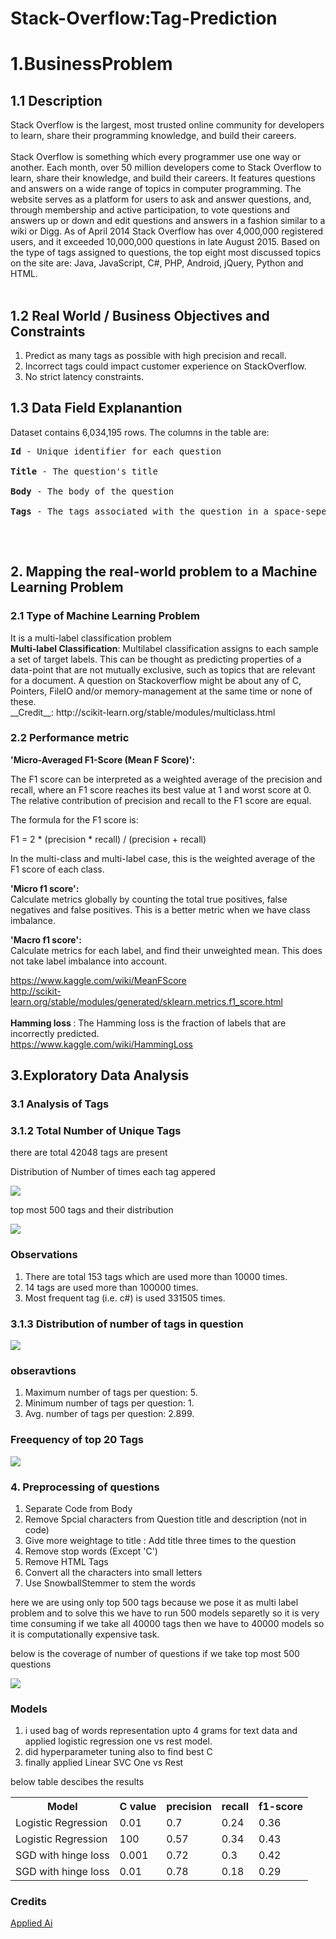 # Stack-Overflow:Tag-Prediction
<h1> 1.BusinessProblem </h1>
<h2> 1.1 Description </h2>
<p>
Stack Overflow is the largest, most trusted online community for developers to learn, share their programming knowledge, and build their careers.<br />
<br />
Stack Overflow is something which every programmer use one way or another. Each month, over 50 million developers come to Stack Overflow to learn, share their knowledge, and build their careers. It features questions and answers on a wide range of topics in computer programming. The website serves as a platform for users to ask and answer questions, and, through membership and active participation, to vote questions and answers up or down and edit questions and answers in a fashion similar to a wiki or Digg. As of April 2014 Stack Overflow has over 4,000,000 registered users, and it exceeded 10,000,000 questions in late August 2015. Based on the type of tags assigned to questions, the top eight most discussed topics on the site are: Java, JavaScript, C#, PHP, Android, jQuery, Python and HTML.<br />
<br />
</p>
<h2> 1.2 Real World / Business Objectives and Constraints </h2>
<ol type = "1">
  <li> Predict as many tags as possible with high precision and recall.</li>
  <li> Incorrect tags could impact customer experience on StackOverflow.</li>
  <li> No strict latency constraints.</li>
</ol>
<h2> 1.3 Data Field Explanantion </h2>
Dataset contains 6,034,195 rows. The columns in the table are:<br />
<pre>
<b>Id</b> - Unique identifier for each question<br />
<b>Title</b> - The question's title<br />
<b>Body</b> - The body of the question<br />
<b>Tags</b> - The tags associated with the question in a space-seperated format (all lowercase, should not contain tabs '\t' or ampersands '&')<br />
</pre>

<br />

<h2>2. Mapping the real-world problem to a Machine Learning Problem </h2>
<h3> 2.1 Type of Machine Learning Problem </h3>
<p> It is a multi-label classification problem  <br>
<b>Multi-label Classification</b>: Multilabel classification assigns to each sample a set of target labels. This can be thought as predicting properties of a data-point that are not mutually exclusive, such as topics that are relevant for a document. A question on Stackoverflow might be about any of C, Pointers, FileIO and/or memory-management at the same time or none of these. <br>
__Credit__: http://scikit-learn.org/stable/modules/multiclass.html
</p>
<h3>2.2 Performance metric </h3>
<b>'Micro-Averaged F1-Score (Mean F Score)': </b><br> 
<p>The F1 score can be interpreted as a weighted average of the precision and recall, where an F1 score reaches its best value at 1 and worst score at 0. The relative contribution of precision and recall to the F1 score are equal.</p>
<p> The formula for the F1 score is:

<p> F1 = 2 * (precision * recall) / (precision + recall)</p>



In the multi-class and multi-label case, this is the weighted average of the F1 score of each class. <br>

<b>'Micro f1 score': </b><br>
Calculate metrics globally by counting the total true positives, false negatives and false positives. This is a better metric when we have class imbalance.
<br>

<b>'Macro f1 score': </b><br>
Calculate metrics for each label, and find their unweighted mean. This does not take label imbalance into account.
<br>

https://www.kaggle.com/wiki/MeanFScore <br>
http://scikit-learn.org/stable/modules/generated/sklearn.metrics.f1_score.html <br>
<br>
<b> Hamming loss </b>: The Hamming loss is the fraction of labels that are incorrectly predicted. <br>
https://www.kaggle.com/wiki/HammingLoss <br>
<h2> 3.Exploratory Data Analysis </h2>
<h3> 3.1 Analysis of Tags </h3>
<h3> 3.1.2 Total Number of Unique Tags </h3>
<p> there are total 42048 tags are present </p>
<p> Distribution of Number of times each tag appered </p>
<img src = "images\dist_tags.png">
<p> top most 500 tags and their distribution </p>
<img src = "images\dist_tags_500.png">
<h3> Observations </h3>
<ol type = "1">
  <li> There are total 153 tags which are used more than 10000 times. </li>
  <li> 14 tags are used more than 100000 times.</li>
  <li> Most frequent tag (i.e. c#) is used 331505 times.</li>
</ol>
<h3> 3.1.3 Distribution of number of tags in question </h3>
<img src = "images\dist_tags_3.png">
<h3> obseravtions </h3>
<ol type = "1">
  <li> Maximum number of tags per question: 5. </li>
  <li> Minimum number of tags per question: 1.</li>
  <li> Avg. number of tags per question: 2.899.</li>
</ol>
<h3> Freequency of top 20 Tags </h3>
<img src = "images\dist_tags_4.png">
<h3> 4. Preprocessing of questions </h3>
<ol> 
    <li> Separate Code from Body </li>
    <li> Remove Spcial characters from Question title and description (not in code)</li>
    <li> Give more weightage to title : Add title three times to the question  </li>
    <li> Remove stop words (Except 'C') </li>
    <li> Remove HTML Tags </li>
    <li> Convert all the characters into small letters </li>
    <li> Use SnowballStemmer to stem the words </li>
</ol>
<p> here we are using only top 500 tags because we pose it as multi label problem and to solve this we have to run 500 models separetly
  so it is very time consuming if we take all 40000 tags then we have to 40000 models so it is computationally expensive task.</p>
<p> below is the coverage of number of questions if we take top most 500 questions </p>
<img src = "images\dist_tags_5.png">
<h3> Models </h3>
<ol>
  <li> i used bag of words representation upto 4 grams for text data and applied logistic regression one vs rest model. </li>
  <li> did hyperparameter tuning also to find best C </li>
  <li> finally applied Linear SVC One vs Rest </li>
</ol>
<p> below table descibes the results </p>
<table>
  <tr>
    <th> Model </th>
    <th> C value </th>
    <th> precision </th>
    <th> recall   </th>
    <th> f1-score </th>
  </tr>
  <tr>
    <td> Logistic Regression </td>
    <td> 0.01 </td>
    <td> 0.7 </td>
    <td> 0.24 </td>
    <td> 0.36 </td>
  </tr>
  <tr>
    <td> Logistic Regression </td>
    <td> 100 </td>
    <td> 0.57 </td>
    <td> 0.34 </td>
    <td> 0.43 </td>
  </tr>
  <tr>
    <td> SGD with hinge loss </td>
    <td> 0.001 </td>
    <td> 0.72 </td>
    <td> 0.3 </td>
    <td> 0.42 </td>
  </tr>
  <tr>
    <td> SGD with hinge loss </td>
    <td> 0.01 </td>
    <td> 0.78 </td>
    <td> 0.18 </td>
    <td> 0.29 </td>
  </tr>
</table>
<h3> Credits </h3>
<a href="www.appliedaicourse.com">Applied Ai</a>


  
  
